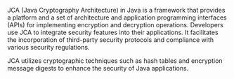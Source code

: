 JCA (Java Cryptography Architecture) in Java is a framework that
provides a platform and a set of architecture and application
programming interfaces (APIs) for implementing encryption and decryption
operations. Developers use JCA to integrate security features into their
applications. It facilitates the incorporation of third-party security
protocols and compliance with various security regulations.

JCA utilizes cryptographic techniques such as hash tables and encryption
message digests to enhance the security of Java applications.